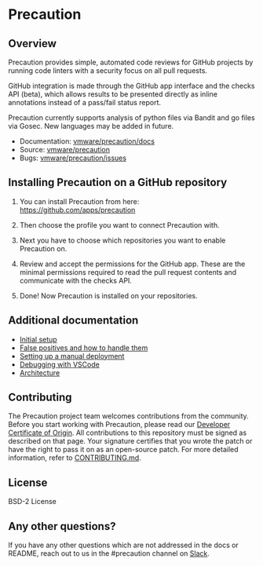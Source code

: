 <!--
    Copyright 2018 VMware, Inc.
    SPDX-License-Identifier: BSD-2-Clause
-->

# Precaution

## Overview

Precaution provides simple, automated code reviews for GitHub projects by running
code linters with a security focus on all pull requests.

GitHub integration is made through the GitHub app interface and the checks API (beta),
which allows results to be presented directly as inline annotations instead of
a pass/fail status report.


Precaution currently supports analysis of python files via Bandit and go files via Gosec. New languages may be added in future.

* Documentation: [vmware/precaution/docs](https://vmware.github.io/precaution/)
* Source: [vmware/precaution](https://github.com/vmware/precaution)
* Bugs: [vmware/precaution/issues](https://github.com/vmware/precaution/issues)

## Installing Precaution on a GitHub repository

1. You can install Precaution from here: https://github.com/apps/precaution

2. Then choose the profile you want to connect Precaution with.

3. Next you have to choose which repositories you want to enable Precaution on. 

4. Review and accept the permissions for the GitHub app. These are the minimal permissions required to read the pull request contents
and communicate with the checks API.
 
5. Done! Now Precaution is installed on your repositories.

## Additional documentation

- [Initial setup](https://vmware.github.io/precaution/docs/initial_setup.html)
- [False positives and how to handle them](https://vmware.github.io/precaution/docs/false_positivies.html)
- [Setting up a manual deployment](https://vmware.github.io/precaution/docs/manual_deployment.html)
- [Debugging with VSCode](https://vmware.github.io/precaution/docs/local_development.html)
- [Architecture](https://vmware.github.io/precaution/docs/architecture.html)

## Contributing

The Precaution project team welcomes contributions from the community. Before you start working with Precaution, please read our [Developer Certificate of Origin](https://cla.vmware.com/dco). All contributions to this repository must be signed as described on that page. Your signature certifies that you wrote the patch or have the right to pass it on as an open-source patch. For more detailed information, refer to [CONTRIBUTING.md](CONTRIBUTING.md).

## License

BSD-2 License

## Any other questions? 

If you have any other questions which are not addressed in the docs or README, reach out to us in the #precaution channel on [Slack](https://code.vmware.com/web/code/join).
